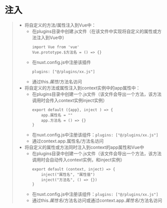 # 注入
>* 将自定义的方法/属性注入到Vue中：
>   * 在plugins目录中创建.js文件（在该文件中实现将自定义的属性或方法注入到Vue中）
>       ```
>       import Vue from 'vue'
>       Vue.prototype.$方法名 = () => {}
>       ```
>   * 在nuxt.config.js中注册该插件
>       ```
>       plugins: ["@/plugins/xx.js"]
>       ```
>   * 通过this.$属性/$方法名访问
>* 将自定义的方法或属性注入到context实例中的app属性中：
>   * 在plugins目录中创建一个.js文件（该文件会导出一个方法，该方法调用时会传入context实例inject实例）
>       ```
>       export default ({app}, inject ) => {
>           app.属性名 = ""
>           app.方法名 = () => {}
>       }
>       ```
>   * 在nuxt.config.js中注册该组件：```plugins: ["@/plugins/xx.js"]```  
>   * 通过context.app.属性名/方法名访问  
>* 将自定义的属性或方法同时注入到context的app属性和Vue中
>   * 在plugins目录中创建一个.js文件（该文件会导出一个方法，该方法调用时会自动传入context实例，和inject实例）  
>       ```
>       export default (context, inject) => {
>           inject("属性名", "属性值")
>           inject("方法名", () => {})
>       }
>       ```
>   * 在nuxt.config.js中注册该组件：```plugins: ["@/plugins/xx.js"]```  
>   * 通过this.$属性名/$方法名访问或通过context.app.$属性名/$方法名访问  
